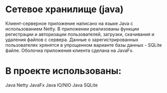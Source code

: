 # Сетевое хранилище (java)

Клиент-серверное приложение написано на языке Java с использованием Netty. 
В приложении реализованы функции регистрации и авторизации пользователей, загрузки, скачивания и удаления файлов с сервера. 
Данные о зарегистрированных пользователях хрянятся в упрощенном варианте базы данных - SQLite файле. 
Оболочка приложения клиента сделана на JavaFx.

# В проекте использованы:
Java Netty
JavaFx
Java IO/NIO
Java SQLite
